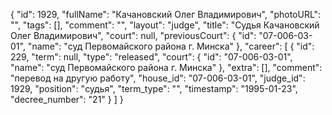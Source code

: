 {
    "id": 1929,
    "fullName": "Качановский Олег Владимирович",
    "photoURL": "",
    "tags": [],
    "comment": "",
    "layout": "judge",
    "title": "Судья Качановский Олег Владимирович",
    "court": null,
    "previousCourt": {
        "id": "07-006-03-01",
        "name": "суд Первомайского района г. Минска"
    },
    "career": [
        {
            "id": 229,
            "term": null,
            "type": "released",
            "court": {
                "id": "07-006-03-01",
                "name": "суд Первомайского района г. Минска"
            },
            "extra": [],
            "comment": "перевод на другую работу",
            "house_id": "07-006-03-01",
            "judge_id": 1929,
            "position": "судья",
            "term_type": "",
            "timestamp": "1995-01-23",
            "decree_number": "21"
        }
    ]
}